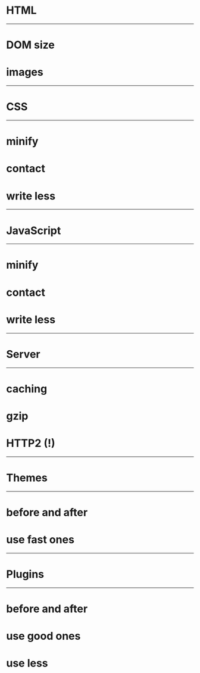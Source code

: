 # **HTML**

---

# DOM size
# images

---

# **CSS**

---

# minify
# contact
# write less

---

# **JavaScript**

---

# minify
# contact
# write less

---

# **Server**

---

# caching
# gzip
# HTTP2 (!)

---

# **Themes**

---

# before and after
# use fast ones

---

# **Plugins**

---

# before and after
# use good ones
# use less
